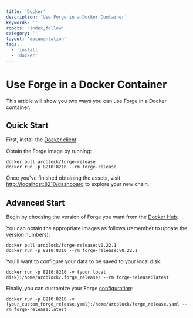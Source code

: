 ```yaml
---
title: 'Docker'
description: 'Use Forge in a Docker Container'
keywords: ''
robots: 'index,follow'
category: ''
layout: 'documentation'
tags:
  - 'install'
  - 'docker'
---
```

# Use Forge in a Docker Container

This article will show you two ways you can use Forge in a Docker container.

## Quick Start

First, install the [Docker client](https://www.docker.com/products/docker-desktop)

Obtain the Forge image by running:

```shell
docker pull arcblock/forge-release
docker run -p 8210:8210 --rm forge-release
```

Once you've finished obtaining the assets, visit [http://localhost:8210/dashboard](http://localhost:8210/dashboard) to explore your new chain.

## Advanced Start

Begin by choosing the version of Forge you want from the [Docker Hub](https://hub.docker.com/r/arcblock/forge).

You can obtain the appropriate images as follows (remember to update the version numbers):

```shell
docker pull arcblock/forge-release:v0.22.1
docker run -p 8210:8210 --rm forge-release:v0.22.1
```

You'll want to configure your data to be saved to your local disk:

```shell
docker run -p 8210:8210 -v {your local disk}:/home/arcblock/.forge_release/ --rm forge-release:latest
```

Finally, you can customize your Forge [configuration](../../configuration):

```shell
docker run -p 8210:8210 -v {your_custom_forge_release.yaml}:/home/arcblock/forge_release.yaml --rm forge-release:latest
```
